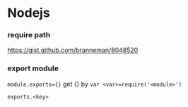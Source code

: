 # Nodejs


### require path
https://gist.github.com/branneman/8048520

### export module


`module.exports={}`
get {} by `var <var>=require('<module>')`

`exports.<key>`
